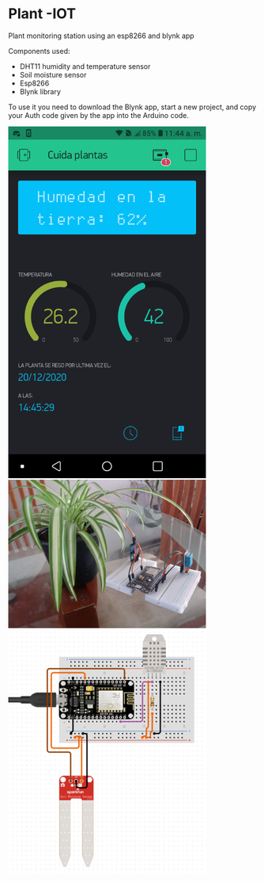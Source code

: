 # Plant -IOT
Plant monitoring station using an esp8266 and blynk app

Components used:
<ul>
  <li>DHT11 humidity and temperature sensor</li>
  <li>Soil moisture sensor</li>
  <li>Esp8266</li>
  <li>Blynk library</li>
</ul>

To use it you need to download the Blynk app, start a new project, and copy your Auth code given by the app into the Arduino code.

<img src="imgs/app.png" width="400" alt="img">
<img src="imgs/plant.jpg" width="400" alt="img">
<img src="imgs/diagram.png" width="400" alt="img">
